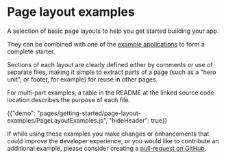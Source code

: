# Page layout examples

<p class="description">A selection of basic page layouts to help you get started building your app.</p>

They can be combined with one of the [example applications](https://github.com/mui-org/material-ui/tree/master/examples) to form a complete starter.

Sections of each layout are clearly defined either by comments or use of separate files, making it simple to extract parts of a page (such as a "hero unit", or footer, for example) for reuse in other pages.

For multi-part examples, a table in the README at the linked source code location describes the purpose of each file.

{{"demo": "pages/getting-started/page-layout-examples/PageLayoutExamples.js", "hideHeader": true}}

If while using these examples you make changes or enhancements that could improve the developer experience, or you would like to contribute an additional example, please consider creating a [pull-request on GitHub](https://github.com/mui-org/material-ui/pulls).
